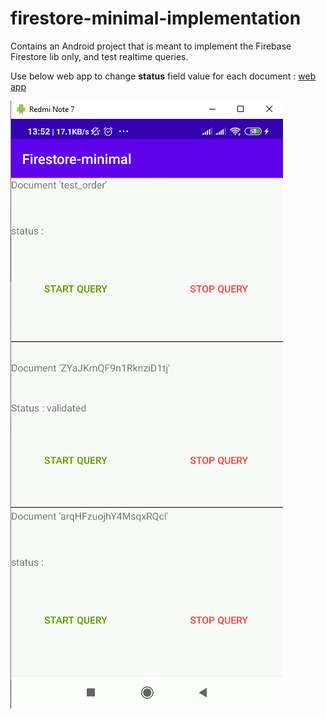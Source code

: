 # firestore-minimal-implementation
Contains an Android project that is meant to implement the Firebase Firestore lib only, and test realtime queries.

Use below web app to change **status** field value for each document : 
[web app](https://my-first-project-d447c.web.app/)

![alt text](https://github.com/MahmoudiOussama/firestore-minimal-implementation/blob/master/screenshots/Capture-firestore-minimal.PNG)
